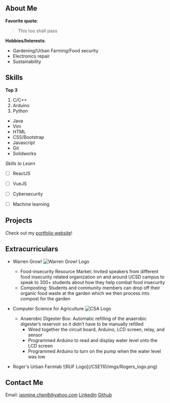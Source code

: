 ## About Me

**Favorite quote**: 
>This too shall pass

**Hobbies/Interests**:
  * Gardening/Urban Farming/Food security
  * Electronics repair
  * Sustainability


## Skills

**Top 3**
1. C/C++	
2. Arduino
3. Python

* Java
* Vim
* HTML
* CSS/Bootstrap
* Javascript
* Git
* Solidworks

*Skills to Learn*
- [ ] ReactJS
- [ ] VueJS
- [ ] Cybersecurity
- [ ] Machine learning


## Projects
Check out my [portfolio website](https://lizard-lightning-slayer.glitch.me/FinalProject/)!


## Extracurriculars
* Warren Grow! ![Warren Grow! Logo](/CSE110/imgs/WarrenGrow_Logo.jpg)
     * Food-insecurity Resource Market: Invited speakers from different food insecurity related organization on and around UCSD campus to speak to 300+ students about how they help combat food insecurity
     * Composting: Students and community members can drop off their organic food waste at the garden which we then process into compost for the garden
     
* Computer Science for Agriculture ![CSA Logo](/CSE110/imgs/CSA_ABB_Final.png)
     * Anaerobic Digester Box: Automatic refilling of the anaerobic digester’s reservoir so it didn’t have to be manually refilled
          - Wired together the circuit board, Arduino, LCD screen, relay, and sensor
          - Programmed Arduino to read and display water level onto the LCD screen
          - Programmed Arduino to turn on the pump when the water level was low
          

     
* Roger's Urban Farmlab ![RUF Logo[(/CSE110/imgs/Rogers_logo.png)
     


## Contact Me
Email: jasmine.chen8@yahoo.com
[LinkedIn](http://www.linkedin.com/in/chencjasmine)
[Github](https://github.com/Jazmusic1234)
